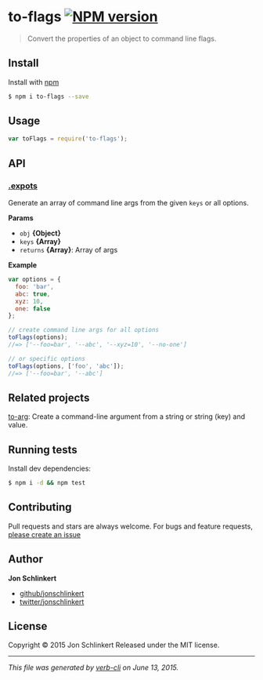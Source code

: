 # to-flags [![NPM version](https://badge.fury.io/js/to-flags.svg)](http://badge.fury.io/js/to-flags)

> Convert the properties of an object to command line flags.

## Install

Install with [npm](https://www.npmjs.com/)

```sh
$ npm i to-flags --save
```

## Usage

```js
var toFlags = require('to-flags');
```

## API

### [.expots](index.js#L33)

Generate an array of command line args from the given `keys` or all options.

**Params**

* `obj` **{Object}**
* `keys` **{Array}**
* `returns` **{Array}**: Array of args

**Example**

```js
var options = {
  foo: 'bar',
  abc: true,
  xyz: 10,
  one: false
};

// create command line args for all options
toFlags(options);
//=> ['--foo=bar', '--abc', '--xyz=10', '--no-one']

// or specific options
toFlags(options, ['foo', 'abc']);
//=> ['--foo=bar', '--abc']
```

## Related projects

[to-arg](https://github.com/jonschlinkert/to-arg): Create a command-line argument from a string or string (key) and value.

## Running tests

Install dev dependencies:

```sh
$ npm i -d && npm test
```

## Contributing

Pull requests and stars are always welcome. For bugs and feature requests, [please create an issue](https://github.com/jonschlinkert/to-flags/issues/new)

## Author

**Jon Schlinkert**

+ [github/jonschlinkert](https://github.com/jonschlinkert)
+ [twitter/jonschlinkert](http://twitter.com/jonschlinkert)

## License

Copyright © 2015 Jon Schlinkert
Released under the MIT license.

***

_This file was generated by [verb-cli](https://github.com/assemble/verb-cli) on June 13, 2015._
